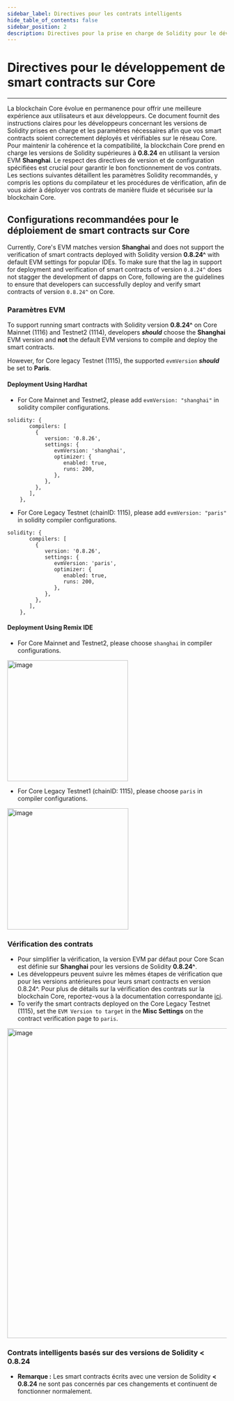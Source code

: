 ```yaml
---
sidebar_label: Directives pour les contrats intelligents
hide_table_of_contents: false
sidebar_position: 2
description: Directives pour la prise en charge de Solidity pour le développement de contrats intelligents sur Core
---
```


# Directives pour le développement de smart contracts sur Core

---

La blockchain Core évolue en permanence pour offrir une meilleure expérience aux utilisateurs et aux développeurs. Ce document fournit des instructions claires pour les développeurs concernant les versions de Solidity prises en charge et les paramètres nécessaires afin que vos smart contracts soient correctement déployés et vérifiables sur le réseau Core. Pour maintenir la cohérence et la compatibilité, la blockchain Core prend en charge les versions de Solidity supérieures à **0.8.24** en utilisant la version EVM **Shanghai**. Le respect des directives de version et de configuration spécifiées est crucial pour garantir le bon fonctionnement de vos contrats. Les sections suivantes détaillent les paramètres Solidity recommandés, y compris les options du compilateur et les procédures de vérification, afin de vous aider à déployer vos contrats de manière fluide et sécurisée sur la blockchain Core.

## Configurations recommandées pour le déploiement de smart contracts sur Core

Currently, Core's EVM matches version **Shanghai** and does not support the verification of smart contracts deployed with Solidity version **0.8.24^** with default EVM settings for popular IDEs. To make sure that the lag in support for deployment and verification of smart contracts of version `0.8.24^` does not stagger the development of dapps on Core, following are the guidelines to ensure that developers can successfully deploy and verify smart contracts of version `0.8.24^` on Core.

### Paramètres EVM

To support running smart contracts with Solidity version **0.8.24^** on Core Mainnet (1116) and Testnet2 (1114), developers **_should_** choose the **Shanghai** EVM version and **not** the default EVM versions to compile and deploy the smart contracts.

However, for Core legacy Testnet (1115), the supported `evmVersion` _**should**_ be set to **Paris**.

#### Deployment Using Hardhat

- For Core Mainnet and Testnet2, please add `evmVersion: "shanghai"` in solidity compiler configurations.

```
solidity: {
       compilers: [
         {
            version: '0.8.26',
            settings: {
               evmVersion: 'shanghai',
               optimizer: {
                  enabled: true,
                  runs: 200,
               },
            },
         },
       ],
    },
```

- For Core Legacy Testnet (chainID: 1115), please add `evmVersion: "paris"` in solidity compiler configurations.

```
solidity: {
       compilers: [
         {
            version: '0.8.26',
            settings: {
               evmVersion: 'paris',
               optimizer: {
                  enabled: true,
                  runs: 200,
               },
            },
         },
       ],
    },
```

#### Deployment Using Remix IDE

- For Core Mainnet and Testnet2, please choose `shanghai` in compiler configurations.

<img width="277" alt="image" src="https://github.com/user-attachments/assets/a528a516-8dfe-44bf-a0fc-34814f284cca" />

- For Core Legacy Testnet1 (chainID: 1115), please choose `paris` in compiler configurations.

<img width="278" alt="image" src="https://github.com/user-attachments/assets/6042382c-2daa-471d-9723-c7a6ce0b3253" />

### Vérification des contrats

- Pour simplifier la vérification, la version EVM par défaut pour Core Scan est définie sur **Shanghai** pour les versions de Solidity **0.8.24^**.
- Les développeurs peuvent suivre les mêmes étapes de vérification que pour les versions antérieures pour leurs smart contracts en version 0.8.24^. Pour plus de détails sur la vérification des contrats sur la blockchain Core, reportez-vous à la documentation correspondante [ici](./contract-verify.md).
- To verify the smart contracts deployed on the Core Legacy Testnet (1115), set the `EVM Version to target` in the **Misc Settings** on the contract verification page to `paris`.

<img width="710" alt="image" src="https://github.com/user-attachments/assets/8f2b61f2-72c2-4607-8f64-9e1d1c19960b" />

### Contrats intelligents basés sur des versions de Solidity < 0.8.24

- **Remarque :** Les smart contracts écrits avec une version de Solidity **\< 0.8.24** ne sont pas concernés par ces changements et continuent de fonctionner normalement.

